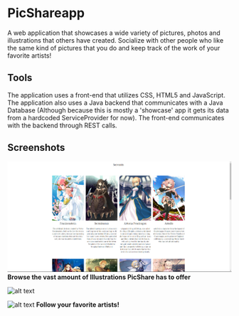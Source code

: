 # PicShareapp
A web application that showcases a wide variety of pictures, photos and illustrations that others have created. Socialize with other people who like the same kind of pictures that you do and keep track of the work of your favorite artists!

## Tools
The application uses a front-end that utilizes CSS, HTML5 and JavaScript. The application also uses a Java backend that communicates with a Java Database (Although because this is mostly a 'showcase' app it gets its data from a hardcoded ServiceProvider for now). The front-end communicates with the backend through REST calls. 

## Screenshots
![alt text](https://raw.githubusercontent.com/graddus/servantapp/master/index.png)
**Browse the vast amount of Illustrations PicShare has to offer**

![alt text](https://raw.githubusercontent.com/graddus/servantapp/master/picture.png)

![alt text](https://raw.githubusercontent.com/graddus/servantapp/master/user.png)
**Follow your favorite artists!**
